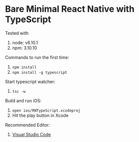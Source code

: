 # Bare Minimal React Native with TypeScript

Tested with 
1. node: v6.10.1
1. npm: 3.10.10

Commands to run the first time:
1. ```npm install```
1. ```npm install -g typescript```

Start typescript watcher:
1. ```tsc -w```

Build and run iOS:
1. ```open ios/RNTypeScript.xcodeproj```
1. Hit the play button in Xcode

Recommended Editor:
1. [Visual Studio Code](https://code.visualstudio.com/)
